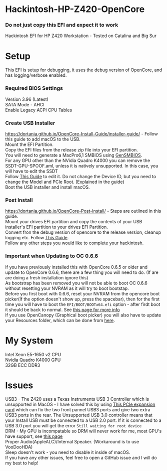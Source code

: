 # Hackintosh-HP-Z420-OpenCore
### Do not just copy this EFI and expect it to work
Hackintosh EFI for HP Z420 Workstation - Tested on Catalina and Big Sur   
# Setup
This EFI is setup for debugging, it uses the debug version of OpenCore, and has logging/verbose enabled.   
### Required BIOS Settings
Version 3.96 (Latest)    
SATA Mode - AHCI   
Enable Legacy ACPI CPU Tables   
### Create USB Installer
https://dortania.github.io/OpenCore-Install-Guide/installer-guide/ - Follow this guide to add macOS to the USB.   
Mount the EFI Partition.   
Copy the EFI files from the release zip file into your EFI partition.    
You will need to generate a MacPro6,1 SMBIOS using [GenSMBIOS](https://github.com/corpnewt/GenSMBIOS).  
For any GPU other than the NVidia Quadro K4000 you can remove the SSDT-GPU-SPOOF.aml, unless it is natively unsupported. In this case, you will have to edit the SSDT   
Follow [This Guide](https://dortania.github.io/Getting-Started-With-ACPI/Universal/spoof.html) to edit it. Do not change the Device ID, but you need to change the Model and PCIe Root. (Explained in the guide)  
Boot the USB installer and install macOS.  
### Post Install
https://dortania.github.io/OpenCore-Post-Install/ - Steps are outlined in this guide.   
Mount your drives EFI partition and copy the contents of your USB installer's EFI partition to your drives EFI Partition.   
Convert fron the debug version of opencore to the release version, cleanup logging etc. Follow [This Guide](https://dortania.github.io/OpenCore-Post-Install/cosmetic/verbose.html#macos-decluttering).   
Follow any other steps you would like to complete your hackintosh. 
### Important when Updating to OC 0.6.6
If you have previously installed this with OpenCore 0.6.5 or older and update to OpenCore 0.6.6, there are a few thing you will need to do. (If are are doing a fresh installation ignore this)   
As bootstrap has been removed you will not be able to boot OC 0.6.6 without resetting your NVRAM as it will try to boot bootstap.    
Before you first boot with 0.6.6, reset your NVRAM from the opencore boot picker(If the option doesn't show up, press the spacebar), then for the first time you will have to boot the `EFI/BOOT/BOOTx64.efi` option - after firdt boot it should be back to normal. See [this page for more info](https://dortania.github.io/OpenCore-Post-Install/multiboot/bootstrap.html#updating-bootstrap-in-0-6-6)   
If you use OpenCanopy (Graphical boot picker) you will also have to update your Resources folder, which can be done from [here](https://github.com/acidanthera/OcBinaryData).   
# My System
Intel Xeon E5-1650 v2 CPU  
Nvidia Quadro K4000 GPU   
32GB ECC DDR3   
# Issues
USB3 - The Z420 uses a Texas Instruments USB 3 Controller which is unsupported in MacOS - I have solved this by using [This PCIe expansion card](https://www.amazon.co.uk/gp/product/B00JEVLEFQ/ref=ppx_yo_dt_b_asin_title_o00_s00?ie=UTF8&psc=1) which can fix the two front pannel USB3 ports and give two extra USB3 ports in the rear. The Unsupported USB 3.0 controller means that your Install USB must be connected to a USB 2.0 port. If it is connected to a USB 3.0 port you will get the error `Still waiting for root device`    
DRM - My GPU is incompatable so DRM will never work for me, most GPU's have support, see [this page]()   
Proper Audio(AppleALC)/Internal Speaker. (Workaround is to use VooDooHDA)   
Sleep doesn't work - you need to disable it inside of macOS.  
If you have any other issues, feel free to open a GitHub issue and I will do my best to help!   

